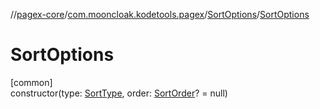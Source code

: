 //[pagex-core](../../../index.md)/[com.mooncloak.kodetools.pagex](../index.md)/[SortOptions](index.md)/[SortOptions](-sort-options.md)

# SortOptions

[common]\
constructor(type: [SortType](../-sort-type/index.md), order: [SortOrder](../-sort-order/index.md)? = null)
